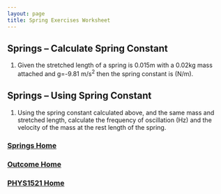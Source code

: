 ```yaml
---
layout: page
title: Spring Exercises Worksheet
---
```

## Springs – Calculate Spring Constant
1. Given the stretched length of a spring is 0.015m with a 0.02kg mass attached and g=-9.81 m/s<sup>2</sup> then the spring constant is (N/m).

## Springs – Using Spring Constant
1. Using the spring constant calculated above, and the same mass and stretched length, calculate the frequency of oscillation (Hz) and the velocity of the mass at the rest length of the spring.

### [Springs Home](springs.md)
### [Outcome Home](outcome3.md)
### [PHYS1521 Home](../)
